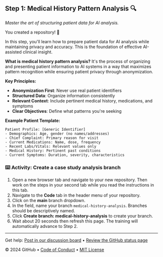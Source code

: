 <!--
  <<< Author notes: Step 1 >>>
  Choose 3-5 steps for your course.
  The first step is always the hardest, so pick something easy!
  Link to docs.github.com for further explanations.
  Encourage users to open new tabs for steps!
-->

## Step 1: Medical History Pattern Analysis 🔍

_Master the art of structuring patient data for AI analysis._

You created a repository! :tada:

In this step, you'll learn how to prepare patient data for AI analysis while maintaining privacy and accuracy. This is the foundation of effective AI-assisted clinical insight.

**What is medical history pattern analysis?** It's the process of organizing and presenting patient information to AI systems in a way that maximizes pattern recognition while ensuring patient privacy through anonymization.

**Key Principles:**
- **Anonymization First**: Never use real patient identifiers
- **Structured Data**: Organize information consistently
- **Relevant Context**: Include pertinent medical history, medications, and symptoms
- **Clear Objectives**: Define what patterns you're seeking

**Example Patient Template:**
```
Patient Profile: [Generic Identifier]
- Demographics: Age, gender (no names/addresses)
- Chief Complaint: Primary reason for visit
- Current Medications: Name, dose, frequency
- Recent Labs/Vitals: Relevant values only
- Medical History: Pertinent past conditions
- Current Symptoms: Duration, severity, characteristics
```

### :keyboard: Activity: Create a case study analysis branch

1. Open a new browser tab and navigate to your new repository. Then work on the steps in your second tab while you read the instructions in this tab.
2. Navigate to the **Code** tab in the header menu of your repository.
3. Click on the **main** branch dropdown.
4. In the field, name your branch `medical-history-analysis`. Branches should be descriptively named.
5. Click **Create branch: medical-history-analysis** to create your branch.
6. Wait about 20 seconds then refresh this page. The training will automatically advance to Step 2.

<footer>

<!--
  <<< Author notes: Footer >>>
  Add a link to get support, GitHub status page, code of conduct, license link.
-->

---

Get help: [Post in our discussion board](https://github.com/orgs/skills/discussions/categories/ai-clinical-insight) &bull; [Review the GitHub status page](https://www.githubstatus.com/)

&copy; 2024 GitHub &bull; [Code of Conduct](https://www.contributor-covenant.org/version/2/1/code_of_conduct/code_of_conduct.md) &bull; [MIT License](https://gh.io/mit)

</footer>
